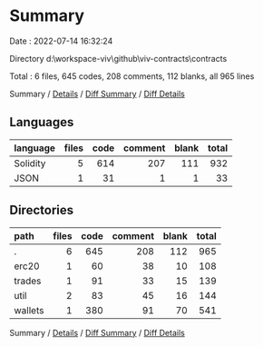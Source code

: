 # Summary

Date : 2022-07-14 16:32:24

Directory d:\\workspace-viv\\github\\viv-contracts\\contracts

Total : 6 files,  645 codes, 208 comments, 112 blanks, all 965 lines

Summary / [Details](details.md) / [Diff Summary](diff.md) / [Diff Details](diff-details.md)

## Languages
| language | files | code | comment | blank | total |
| :--- | ---: | ---: | ---: | ---: | ---: |
| Solidity | 5 | 614 | 207 | 111 | 932 |
| JSON | 1 | 31 | 1 | 1 | 33 |

## Directories
| path | files | code | comment | blank | total |
| :--- | ---: | ---: | ---: | ---: | ---: |
| . | 6 | 645 | 208 | 112 | 965 |
| erc20 | 1 | 60 | 38 | 10 | 108 |
| trades | 1 | 91 | 33 | 15 | 139 |
| util | 2 | 83 | 45 | 16 | 144 |
| wallets | 1 | 380 | 91 | 70 | 541 |

Summary / [Details](details.md) / [Diff Summary](diff.md) / [Diff Details](diff-details.md)